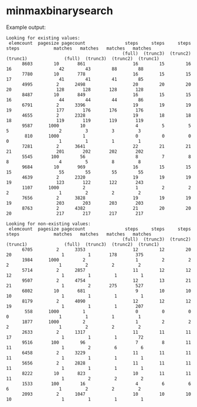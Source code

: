 # minmaxbinarysearch

Example output:

    Looking for existing values:
     elemcount  pagesize pagecount               steps     steps     steps     steps             matches   matches   matches   matches
                                                (full)  (trunc3)  (trunc2)  (trunc1)              (full)  (trunc3)  (trunc2)  (trunc1)
          8603        10       861                  16        15        16        16                  42        43        88        88
          7780        10       778                  16        15        15        17                  41        41        41        85
          4995         2      2498                  20        20        20        20                 128       128       128       128
          8487        10       849                  16        15        15        16                  44        44        44        86
          6791         2      3396                  19        19        19        19                 177       176       176       176
          4655         2      2328                  19        18        18        18                 119       119       119       119
          9587      1000        10                   4         5         5         5                   2         3         3         3
           810      1000         1                   0         0         0         0                   1         1         1         1
          7281         2      3641                  22        21        21        21                 201       202       202       202
          5545       100        56                   8         7         8         8                   4         5         8         8
          9684        10       969                  16        15        15        15                  55        55        55        55
          4639         2      2320                  19        19        19        19                 123       122       122       243
          1107      1000         2                   1         2         2         2                   1         2         2         2
          7656         2      3828                  19        19        19        19                 203       203       203       203
          8763         2      4382                  21        20        20        20                 217       217       217       217
    
    Looking for non-existing values:
     elemcount  pagesize pagecount               steps     steps     steps     steps             matches   matches   matches   matches
                                                (full)  (trunc3)  (trunc2)  (trunc1)              (full)  (trunc3)  (trunc2)  (trunc1)
          6705         2      3353                  12        12        20        20                   1         1       178       375
          1984      1000         2                   1         2         2         2                   1         2         2         2
          5714         2      2857                  11        12        12        12                   1         1         1         1
          9507         2      4754                  12        13        21        21                   1         2       275       527
          6802        10       681                   9        10        10        10                   1         1         1         1
          8179         2      4090                  12        12        12        19                   1         1         1       207
           558      1000         1                   0         0         0         0                   1         1         1         1
          1877      1000         2                   1         2         2         2                   1         2         2         2
          2633         2      1317                  11        11        11        17                   1         1         1        72
          9516       100        96                   7         8        11        11                   1         2         6         6
          6458         2      3229                  11        11        11        11                   1         1         1         1
          5656         2      2828                  11        11        11        11                   1         1         1         1
          8222        10       823                  10        11        11        11                   1         2         2         2
          1533       100        16                   4         6         6         6                   1         2         2         2
          2093         2      1047                  10        10        10        10                   1         1         1         1

